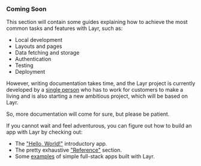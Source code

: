 ### Coming Soon

This section will contain some guides explaining how to achieve the most common tasks and features with Layr, such as:

- Local development
- Layouts and pages
- Data fetching and storage
- Authentication
- Testing
- Deployment

However, writing documentation takes time, and the Layr project is currently developed by a [single person](https://mvila.me) who has to work for customers to make a living and is also starting a new ambitious project, which will be based on Layr.

So, more documentation will come for sure, but please be patient.

If you cannot wait and feel adventurous, you can figure out how to build an app with Layr by checking out:

- The ["Hello, World!"](https://layrjs.com/docs/v2/introduction/hello-world) introductory app.
- The pretty exhaustive ["Reference"](https://layrjs.com/docs/v2/reference) section.
- Some [examples](https://layrjs.com/docs/v2/introduction/introduction#examples) of simple full-stack apps built with Layr.
